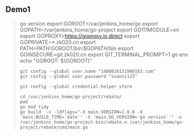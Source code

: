 ## Demo1

> go version
>     export GOROOT=/var/jenkins_home/go
>     export GOPATH=/var/jenkins_home/go-project
>     export GO111MODULE=on
>     export GOPROXY=https://goproxy.io,direct
>     export GOPRIVATE=*.zk020.cn
>     export PATH=$PATH:$GOROOT/bin:$GOPATH/bin
>     export GOINSECURE=git.zk020.cn
>     export GIT_TERMINAL_PROMPT=1
>     go env 
>     echo "GOROOT: ${GOROOT}"
>
>     git config --global user.name "188801613198@163.com"
>     git config --global user.password "suanni123"
>
>     git config --global credential.helper store
>
>     cd /var/jenkins_home/go-project/rebate/
>     pwd
>     go mod tidy
>     go build  -v -ldflags="-X main.VERSION=1.0.0 -X 'main.BUILD_TIME=`date`' -X 'main.GO_VERSION=`go version`'" -o /var/jenkins_home/go-project-bin/rebate.o /var/jenkins_home/go-project/rebate/cmd/main.go



